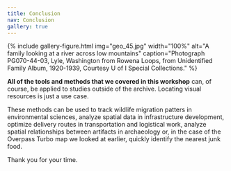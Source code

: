 ```yaml
---
title: Conclusion
nav: Conclusion
gallery: true
---
```


{% include gallery-figure.html img="geo_45.jpg" width="100%" alt="A family looking at a river across low mountains" caption="Photograph PG070-44-03, Lyle, Washington from Rowena Loops, from Unidentified Family Album, 1920-1939, Courtesy U of I Special Collections." %}

**All of the tools and methods that we covered in this workshop** can, of course, be applied to studies outside of the archive. Locating visual resources is just a use case. 

These methods can be used to track wildlife migration patters in environmental sciences, analyze spatial data in infrastructure development, optimize delivery routes in transportation and logistical work, analyze spatial relationships between artifacts in archaeology or, in the case of the Overpass Turbo map we looked at earlier, quickly identify the nearest junk food.

Thank you for your time. 
